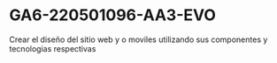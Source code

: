 # GA6-220501096-AA3-EVO
Crear el diseño del sitio web y o moviles utilizando sus componentes y tecnologias respectivas
